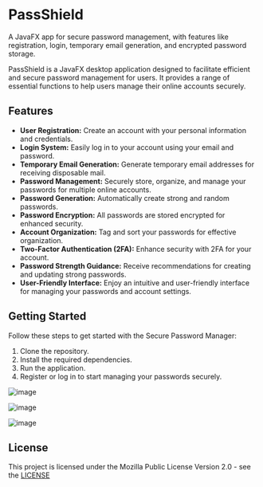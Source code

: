 # PassShield
A JavaFX app for secure password management, with features like registration, login, temporary email generation, and encrypted password storage.

PassShield is a JavaFX desktop application designed to facilitate efficient and secure password management for users. It provides a range of essential functions to help users manage their online accounts securely.

## Features

- **User Registration:** Create an account with your personal information and credentials.
- **Login System:** Easily log in to your account using your email and password.
- **Temporary Email Generation:** Generate temporary email addresses for receiving disposable mail.
- **Password Management:** Securely store, organize, and manage your passwords for multiple online accounts.
- **Password Generation:** Automatically create strong and random passwords.
- **Password Encryption:** All passwords are stored encrypted for enhanced security.
- **Account Organization:** Tag and sort your passwords for effective organization.
- **Two-Factor Authentication (2FA):** Enhance security with 2FA for your account.
- **Password Strength Guidance:** Receive recommendations for creating and updating strong passwords.
- **User-Friendly Interface:** Enjoy an intuitive and user-friendly interface for managing your passwords and account settings.

## Getting Started

Follow these steps to get started with the Secure Password Manager:

1. Clone the repository.
2. Install the required dependencies.
3. Run the application.
4. Register or log in to start managing your passwords securely.

![image](https://github.com/KenCuevas/PassShield/assets/50937209/10bcacb9-c88f-43dc-ae40-abdb699dd242)

![image](https://github.com/KenCuevas/PassShield/assets/50937209/ec5c509c-20a2-41e6-95b9-d4e11f5bfde1)

![image](https://github.com/KenCuevas/PassShield/assets/50937209/1669aaa7-99db-4e4a-bd91-c703ac718dcb)


## License

This project is licensed under the Mozilla Public License Version 2.0 - see the [LICENSE](LICENSE)
